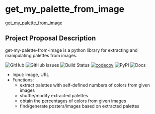 # get_my_palette_from_image

[get_my_palette_from_image](https://github.com/ys3593/my-palette)

## Project Proposal Description

get-my-palette-from-image is a python library for extracting and manipulating palettes from images.

![GitHub](https://img.shields.io/github/license/ys3593/my-palette)
![GitHub issues](https://img.shields.io/github/issues/ys3593/my-palette)
![Build Status](https://github.com/ys3593/my-palette/actions/workflows/build.yml/badge.svg)
[![codecov](https://codecov.io/gh/ys3593/get-my-palette-from-image/branch/main/graph/badge.svg?token=PZ1MROE5N6)](https://codecov.io/gh/ys3593/get-my-palette-from-image)
![PyPI](https://img.shields.io/pypi/v/get-my-palette-from-image)
![Docs](https://img.shields.io/readthedocs/get-my-palette-from-image)

- Input: image, URL
- Functions:
  - extract palettes with self-defined numbers of colors from given images
  - shuffle/modify extracted palettes
  - obtain the percentages of colors from given images
  - find/generate posters/images based on extracted palettes
